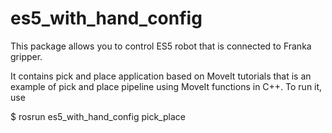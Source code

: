 # es5_with_hand_config
This package allows you to control ES5 robot that is connected to Franka gripper.

It contains pick and place application based on MoveIt tutorials that is an example of pick and place pipeline using MoveIt functions in C++.
To run it, use

$ rosrun es5_with_hand_config pick_place
